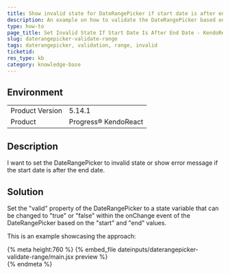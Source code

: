 ```yaml
---
title: Show invalid state for DateRangePicker if start date is after end date
description: An example on how to validate the DateRangePicker based on the start and end dates
type: how-to
page_title: Set Invalid State If Start Date Is After End Date - KendoReact DateRangePicker
slug: daterangepicker-validate-range
tags: daterangepicker, validation, range, invalid
ticketid: 
res_type: kb
category: knowledge-base
---
```


## Environment
<table>
    <tbody>
	    <tr> 
	    	<td>Product Version</td>
	    	<td>5.14.1</td>
	    </tr>
	    <tr>
	    	<td>Product</td>
	    	<td>Progress® KendoReact</td>
	    </tr>
    </tbody>
</table>


## Description
I want to set the DateRangePicker to invalid state or show error message if the start date is after the end date.


## Solution
Set the "valid" property of the DateRangePicker to a state variable that can be changed to "true" or "false" within the onChange event of the DateRangePicker based on the "start" and "end" values.

This is an example showcasing the approach:
 
{% meta height:760 %}
{% embed_file dateinputs/daterangepicker-validate-range/main.jsx preview %}  
{% endmeta %}
